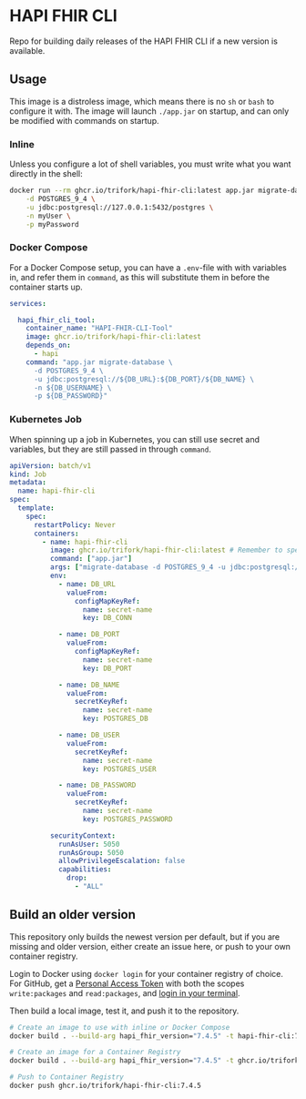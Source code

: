 # HAPI FHIR CLI

Repo for building daily releases of the HAPI FHIR CLI if a new version is available.

## Usage

This image is a distroless image, which means there is no `sh` or `bash` to configure it with.
The image will launch `./app.jar` on startup, and can only be modified with commands on startup.

### Inline

Unless you configure a lot of shell variables, you must write what you want directly in the shell:

```bash
docker run --rm ghcr.io/trifork/hapi-fhir-cli:latest app.jar migrate-database \
    -d POSTGRES_9_4 \
    -u jdbc:postgresql://127.0.0.1:5432/postgres \
    -n myUser \
    -p myPassword
```

### Docker Compose

For a Docker Compose setup, you can have a `.env`-file with with variables in, and refer them in `command`, as this will substitute them in before the container starts up.

```yaml
services:

  hapi_fhir_cli_tool:
    container_name: "HAPI-FHIR-CLI-Tool"
    image: ghcr.io/trifork/hapi-fhir-cli:latest
    depends_on:
      - hapi
    command: "app.jar migrate-database \
      -d POSTGRES_9_4 \
      -u jdbc:postgresql://${DB_URL}:${DB_PORT}/${DB_NAME} \
      -n ${DB_USERNAME} \
      -p ${DB_PASSWORD}"
```

### Kubernetes Job

When spinning up a job in Kubernetes, you can still use secret and variables, but they are still passed in through `command`.

```yaml
apiVersion: batch/v1
kind: Job
metadata:
  name: hapi-fhir-cli
spec:
  template:
    spec:
      restartPolicy: Never
      containers:
        - name: hapi-fhir-cli
          image: ghcr.io/trifork/hapi-fhir-cli:latest # Remember to specify version
          command: ["app.jar"]
          args: ["migrate-database -d POSTGRES_9_4 -u jdbc:postgresql://${DB_URL}:${DB_PORT}/${DB_NAME} -n ${DB_USERNAME} -p ${DB_PASSWORD}"]
          env:
            - name: DB_URL
              valueFrom:
                configMapKeyRef:
                  name: secret-name
                  key: DB_CONN

            - name: DB_PORT
              valueFrom:
                configMapKeyRef:
                  name: secret-name
                  key: DB_PORT

            - name: DB_NAME
              valueFrom:
                secretKeyRef:
                  name: secret-name
                  key: POSTGRES_DB

            - name: DB_USER
              valueFrom:
                secretKeyRef:
                  name: secret-name
                  key: POSTGRES_USER

            - name: DB_PASSWORD
              valueFrom:
                secretKeyRef:
                  name: secret-name
                  key: POSTGRES_PASSWORD

          securityContext:
            runAsUser: 5050
            runAsGroup: 5050
            allowPrivilegeEscalation: false
            capabilities:
              drop:
                - "ALL"
```

## Build an older version

This repository only builds the newest version per default, but if you are missing and older version, either create an issue here, or push to your own container registry.

Login to Docker using `docker login` for your container registry of choice.
For GitHub, get a [Personal Access Token](https://github.com/settings/tokens) with both the scopes `write:packages` and `read:packages`, and [login in your terminal](https://docs.github.com/en/packages/working-with-a-github-packages-registry/working-with-the-container-registry).

Then build a local image, test it, and push it to the repository.

```bash
# Create an image to use with inline or Docker Compose
docker build . --build-arg hapi_fhir_version="7.4.5" -t hapi-fhir-cli:7.4.5

# Create an image for a Container Registry
docker build . --build-arg hapi_fhir_version="7.4.5" -t ghcr.io/trifork/hapi-fhir-cli:7.4.5

# Push to Container Registry
docker push ghcr.io/trifork/hapi-fhir-cli:7.4.5
```

